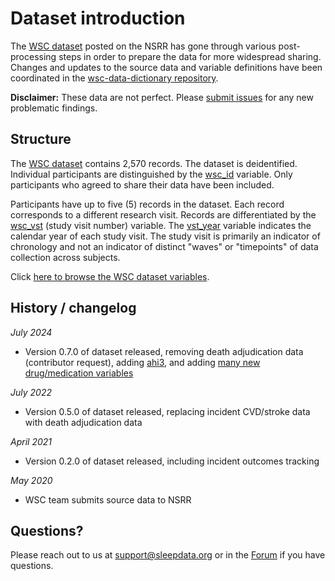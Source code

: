 # Dataset introduction

The [WSC dataset](:files_path:/datasets) posted on the NSRR has gone through various post-processing steps in order to prepare the data for more widespread sharing. Changes and updates to the source data and variable definitions have been coordinated in the [wsc-data-dictionary repository](https://github.com/nsrr/wsc-data-dictionary).

**Disclaimer:** These data are not perfect. Please [submit issues](https://github.com/nsrr/wsc-data-dictionary/issues) for any new problematic findings.

## Structure

The [WSC dataset](:files_path:/datasets) contains 2,570 records. The dataset is deidentified. Individual participants are distinguished by the [wsc_id](https://sleepdata.org/datasets/wsc/variables/wsc_id) variable. Only participants who agreed to share their data have been included.

Participants have up to five (5) records in the dataset. Each record corresponds to a different research visit. Records are differentiated by the [wsc_vst](https://sleepdata.org/datasets/wsc/variables/wsc_vst) (study visit number) variable. The [vst_year](https://sleepdata.org/datasets/wsc/variables/vst_year) variable indicates the calendar year of each study visit. The study visit is primarily an indicator of chronology and not an indicator of distinct "waves" or "timepoints" of data collection across subjects.

Click [here to browse the WSC dataset variables](https://sleepdata.org/datasets/wsc/variables).

## History / changelog

*July 2024*
- Version 0.7.0 of dataset released, removing death adjudication data (contributor request), adding [ahi3](:variables_path:/ahi3), and adding [many new drug/medication variables](https://sleepdata.org/datasets/wsc/variables?folder=Medical+History%2FMedications)

*July 2022*
- Version 0.5.0 of dataset released, replacing incident CVD/stroke data with death adjudication data

*April 2021*
- Version 0.2.0 of dataset released, including incident outcomes tracking

*May 2020*
- WSC team submits source data to NSRR

## Questions?

Please reach out to us at support@sleepdata.org or in the [Forum](https://sleepdata.org/forum) if you have questions.
